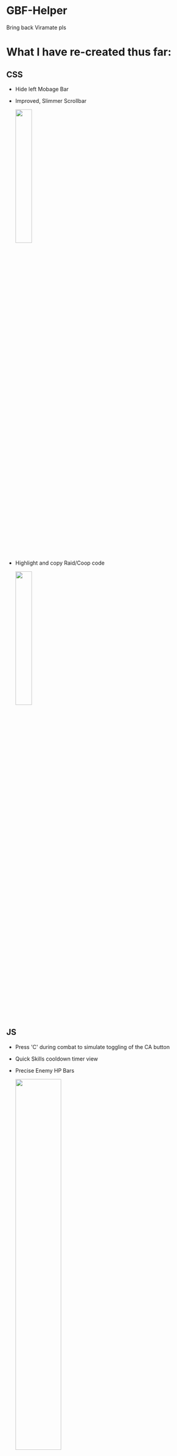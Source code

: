 # GBF-Helper
Bring back Viramate pls

# What I have re-created thus far:
 
## **CSS**
* Hide left Mobage Bar
* Improved, Slimmer Scrollbar

  <img width="30%" height="30%" src="https://raw.githubusercontent.com/Nirvaxstiel/GBF-Helper/master/Keimate/images/mobagescrollbars.png">
  
* Highlight and copy Raid/Coop code

  <img width="30%" height="30%" src="https://raw.githubusercontent.com/Nirvaxstiel/GBF-Helper/master/Keimate/images/raidcodes.png">

## **JS**
* Press 'C' during combat to simulate toggling of the CA button
* Quick Skills cooldown timer view
* Precise Enemy HP Bars

  <img width="50%" height="50%" src="https://raw.githubusercontent.com/Nirvaxstiel/GBF-Helper/master/Keimate/images/battleui.png">

* Press 'R' whilst traversing through inventory weapons/summons to reset "+Mark" bonuses
* Press 'Spacebar' to accept transactional actions;
  - Trading
  - Upgrading Weapons
  - Uncapping Weapons
  - Buying
  - Accept/Ok
  
## **Work In Progress**
* Add Item tracking bar

# How to import:
1. Download Keimate folder
2. Open Chrome > Extensions (Enable Developers Mode)

  <img width="30%" height="30%" src="https://raw.githubusercontent.com/Nirvaxstiel/GBF-Helper/master/Keimate/images/toExtensions.png">

  <img width="30%" height="30%" src="https://raw.githubusercontent.com/Nirvaxstiel/GBF-Helper/master/Keimate/images/developermode.PNG">

3. Load Unpacked

  <img width="30%" height="30%" src="https://raw.githubusercontent.com/Nirvaxstiel/GBF-Helper/master/Keimate/images/loadunpacked.PNG">

4. Choose the Keimate Folder

  <img width="30%" height="30%" src="https://raw.githubusercontent.com/Nirvaxstiel/GBF-Helper/master/Keimate/images/keimatefolder.jpg">

5. ??? --> Profit

# Example of extensions (If you only want the CSS elements and avoid the scripts)
* [User Javascript and CSS](https://chrome.google.com/webstore/detail/user-javascript-and-css/nbhcbdghjpllgmfilhnhkllmkecfmpld)

# Existing Problems:
* Co-op/Co-op Raid code opens Raid information dialog before copying.
  - Try to Ctrl + C fast for now

